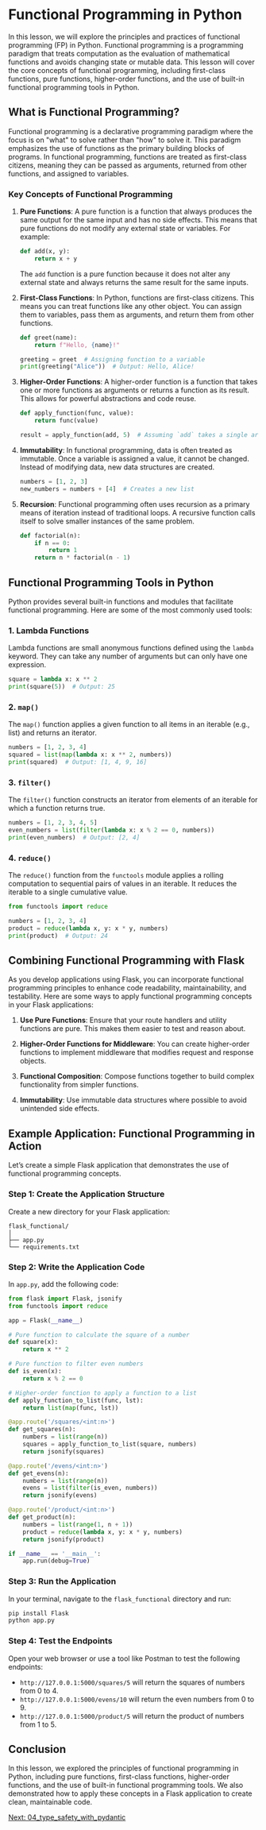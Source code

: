 # Functional Programming in Python

In this lesson, we will explore the principles and practices of functional programming (FP) in Python. Functional programming is a programming paradigm that treats computation as the evaluation of mathematical functions and avoids changing state or mutable data. This lesson will cover the core concepts of functional programming, including first-class functions, pure functions, higher-order functions, and the use of built-in functional programming tools in Python.

## What is Functional Programming?

Functional programming is a declarative programming paradigm where the focus is on "what" to solve rather than "how" to solve it. This paradigm emphasizes the use of functions as the primary building blocks of programs. In functional programming, functions are treated as first-class citizens, meaning they can be passed as arguments, returned from other functions, and assigned to variables.

### Key Concepts of Functional Programming

1. **Pure Functions**: A pure function is a function that always produces the same output for the same input and has no side effects. This means that pure functions do not modify any external state or variables. For example:

   ```python
   def add(x, y):
       return x + y
   ```

   The `add` function is a pure function because it does not alter any external state and always returns the same result for the same inputs.

2. **First-Class Functions**: In Python, functions are first-class citizens. This means you can treat functions like any other object. You can assign them to variables, pass them as arguments, and return them from other functions.

   ```python
   def greet(name):
       return f"Hello, {name}!"

   greeting = greet  # Assigning function to a variable
   print(greeting("Alice"))  # Output: Hello, Alice!
   ```

3. **Higher-Order Functions**: A higher-order function is a function that takes one or more functions as arguments or returns a function as its result. This allows for powerful abstractions and code reuse.

   ```python
   def apply_function(func, value):
       return func(value)

   result = apply_function(add, 5)  # Assuming `add` takes a single argument
   ```

4. **Immutability**: In functional programming, data is often treated as immutable. Once a variable is assigned a value, it cannot be changed. Instead of modifying data, new data structures are created.

   ```python
   numbers = [1, 2, 3]
   new_numbers = numbers + [4]  # Creates a new list
   ```

5. **Recursion**: Functional programming often uses recursion as a primary means of iteration instead of traditional loops. A recursive function calls itself to solve smaller instances of the same problem.

   ```python
   def factorial(n):
       if n == 0:
           return 1
       return n * factorial(n - 1)
   ```

## Functional Programming Tools in Python

Python provides several built-in functions and modules that facilitate functional programming. Here are some of the most commonly used tools:

### 1. Lambda Functions

Lambda functions are small anonymous functions defined using the `lambda` keyword. They can take any number of arguments but can only have one expression.

```python
square = lambda x: x ** 2
print(square(5))  # Output: 25
```

### 2. `map()`

The `map()` function applies a given function to all items in an iterable (e.g., list) and returns an iterator.

```python
numbers = [1, 2, 3, 4]
squared = list(map(lambda x: x ** 2, numbers))
print(squared)  # Output: [1, 4, 9, 16]
```

### 3. `filter()`

The `filter()` function constructs an iterator from elements of an iterable for which a function returns true.

```python
numbers = [1, 2, 3, 4, 5]
even_numbers = list(filter(lambda x: x % 2 == 0, numbers))
print(even_numbers)  # Output: [2, 4]
```

### 4. `reduce()`

The `reduce()` function from the `functools` module applies a rolling computation to sequential pairs of values in an iterable. It reduces the iterable to a single cumulative value.

```python
from functools import reduce

numbers = [1, 2, 3, 4]
product = reduce(lambda x, y: x * y, numbers)
print(product)  # Output: 24
```

## Combining Functional Programming with Flask

As you develop applications using Flask, you can incorporate functional programming principles to enhance code readability, maintainability, and testability. Here are some ways to apply functional programming concepts in your Flask applications:

1. **Use Pure Functions**: Ensure that your route handlers and utility functions are pure. This makes them easier to test and reason about.

2. **Higher-Order Functions for Middleware**: You can create higher-order functions to implement middleware that modifies request and response objects.

3. **Functional Composition**: Compose functions together to build complex functionality from simpler functions.

4. **Immutability**: Use immutable data structures where possible to avoid unintended side effects.

## Example Application: Functional Programming in Action

Let’s create a simple Flask application that demonstrates the use of functional programming concepts.

### Step 1: Create the Application Structure

Create a new directory for your Flask application:

```
flask_functional/
│
├── app.py
└── requirements.txt
```

### Step 2: Write the Application Code

In `app.py`, add the following code:

```python
from flask import Flask, jsonify
from functools import reduce

app = Flask(__name__)

# Pure function to calculate the square of a number
def square(x):
    return x ** 2

# Pure function to filter even numbers
def is_even(x):
    return x % 2 == 0

# Higher-order function to apply a function to a list
def apply_function_to_list(func, lst):
    return list(map(func, lst))

@app.route('/squares/<int:n>')
def get_squares(n):
    numbers = list(range(n))
    squares = apply_function_to_list(square, numbers)
    return jsonify(squares)

@app.route('/evens/<int:n>')
def get_evens(n):
    numbers = list(range(n))
    evens = list(filter(is_even, numbers))
    return jsonify(evens)

@app.route('/product/<int:n>')
def get_product(n):
    numbers = list(range(1, n + 1))
    product = reduce(lambda x, y: x * y, numbers)
    return jsonify(product)

if __name__ == '__main__':
    app.run(debug=True)
```

### Step 3: Run the Application

In your terminal, navigate to the `flask_functional` directory and run:

```bash
pip install Flask
python app.py
```

### Step 4: Test the Endpoints

Open your web browser or use a tool like Postman to test the following endpoints:

- `http://127.0.0.1:5000/squares/5` will return the squares of numbers from 0 to 4.
- `http://127.0.0.1:5000/evens/10` will return the even numbers from 0 to 9.
- `http://127.0.0.1:5000/product/5` will return the product of numbers from 1 to 5.

## Conclusion

In this lesson, we explored the principles of functional programming in Python, including pure functions, first-class functions, higher-order functions, and the use of built-in functional programming tools. We also demonstrated how to apply these concepts in a Flask application to create clean, maintainable code.

[Next: 04_type_safety_with_pydantic](./04_type_safety_with_pydantic.md)
